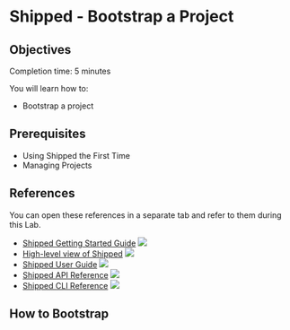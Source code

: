 # Shipped - Bootstrap a Project #





## Objectives ##
Completion time: 5 minutes

You will learn how to:

- Bootstrap a project




## Prerequisites ##

- Using Shipped the First Time
- Managing Projects



## References ##
You can open these references in a separate tab and refer to them during this Lab.


- <a href="#" target="_blank">Shipped Getting Started Guide</a>  ![](posts/files/shipped-bootstrap-project/assets/icon-open-link.jpg)
- <a href="https://cisco.jiveon.com/docs/DOC-811787" target="_blank">High-level view of Shipped</a>  ![](posts/files/shipped-bootstrap-project/assets/icon-open-link.jpg)
- <a href="#" target="_blank">Shipped User Guide</a>  ![](posts/files/shipped-bootstrap-project/assets/icon-open-link.jpg)
- <a href="#" target="_blank">Shipped API Reference</a>  ![](posts/files/shipped-bootstrap-project/assets/icon-open-link.jpg)
- <a href="#" target="_blank">Shipped CLI Reference</a>  ![](posts/files/shipped-bootstrap-project/assets/icon-open-link.jpg)



## How to Bootstrap ##



